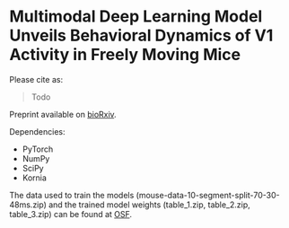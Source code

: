 # Multimodal Deep Learning Model Unveils Behavioral Dynamics of V1 Activity in Freely Moving Mice

Please cite as:

> Todo

Preprint available on [bioRxiv](https://www.biorxiv.org/content/10.1101/2023.05.30.542912v1).

Dependencies:
* PyTorch
* NumPy
* SciPy
* Kornia

The data used to train the models (mouse-data-10-segment-split-70-30-48ms.zip) and the trained model weights (table_1.zip, table_2.zip, table_3.zip) can be found at [OSF](https://doi.org/10.17605/OSF.IO/MSP3A).
